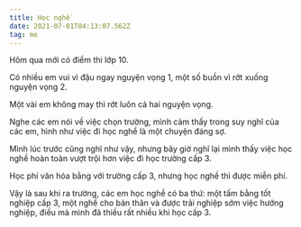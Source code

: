 ```yaml
---
title: Học nghề
date: 2021-07-01T04:13:07.562Z
tag: me
---
```

Hôm qua mới có điểm thi lớp 10.

Có nhiều em vui vì đậu ngay nguyện vọng 1, một số buồn vì rớt xuống nguyện vọng 2.

Một vài em không may thì rớt luôn cả hai nguyện vọng. 

Nghe các em nói về việc chọn trường, mình cảm thấy trong suy nghĩ của các em, hình như việc đi học nghề là một chuyện đáng sợ.

Mình lúc trước cũng nghĩ như vậy, nhưng bây giờ nghĩ lại mình thấy việc học nghề hoàn toàn vượt trội hơn việc đi học trường cấp 3.

Học phí văn hóa bằng với trường cấp 3, nhưng học nghề thì được miễn phí.

Vậy là sau khi ra trường, các em học nghề có ba thứ: một tấm bằng tốt nghiệp cấp 3, một nghề cho bản thân và được trải nghiệp sớm việc hướng nghiệp, điều mà mình đã thiếu rất nhiều khi học cấp 3.